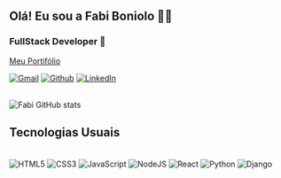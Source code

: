 <div><h2>Olá! Eu sou a Fabi Boniolo 👩‍💻</h2></div>

### FullStack Developer 🌱

[Meu  Portifólio](https://fabi-portifolio.netlify.app/)
<br/>

[![Gmail](https://img.shields.io/badge/Gmail-D14836?style=for-the-badge&logo=gmail&logoColor=white)](mailto:fabianaboniolo@gmail.com)
[![Github](https://img.shields.io/badge/GitHub-100000?style=for-the-badge&logo=github&logoColor=white)](https://github.com/Fabi-Boniolo)
[![LinkedIn](https://img.shields.io/badge/LinkedIn-0077B5?style=for-the-badge&logo=linkedin&logoColor=white
)](https://www.linkedin.com/in/dev-fabiana-boniolo/)
</br>
</br>

![Fabi GitHub stats](https://github-readme-stats.vercel.app/api?username=Fabi-boniolo&show_icons=true&theme=dracula)

## Tecnologias Usuais

<div style="display: inline_block"></br>
  <img align="center" alt="HTML5" src="https://img.shields.io/badge/HTML5-E34F26?style=for-the-badge&logo=html5&logoColor=white">
  <img align="center" alt="CSS3" src="https://img.shields.io/badge/CSS3-1572B6?style=for-the-badge&logo=css3&logoColor=white">
  <img align="center" alt="JavaScript" src="https://img.shields.io/badge/JavaScript-F7DF1E?style=for-the-badge&logo=javascript&logoColor=black">
  <img align="center" alt="NodeJS" src="https://img.shields.io/badge/Node.js-43853D?style=for-the-badge&logo=node.js&logoColor=white">
 <img align="center" alt="React" src="https://img.shields.io/badge/React-20232A?style=for-the-badge&logo=react&logoColor=61DAFB">
 <img align="center" alt="Python" src="https://img.shields.io/badge/Python-14354C?style=for-the-badge&logo=python&logoColor=white">
 <img align="center" alt="Django" src="https://img.shields.io/badge/Django-092E20?style=for-the-badge&logo=django&logoColor=white">
</div>



